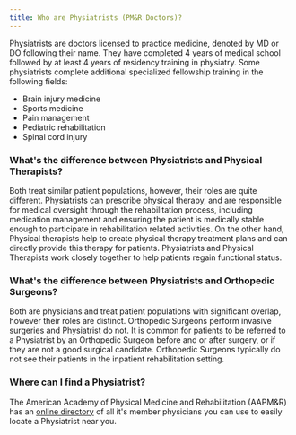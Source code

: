 ```yaml
---
title: Who are Physiatrists (PM&R Doctors)?
---
```


Physiatrists are doctors licensed to practice medicine, denoted by MD or DO following their name. They have completed 4 years of medical school followed by at least 4 years of residency training in physiatry. Some physiatrists complete additional specialized fellowship training in the following fields:

- Brain injury medicine
- Sports medicine
- Pain management
- Pediatric rehabilitation
- Spinal cord injury



### What's the difference between Physiatrists and Physical Therapists?

Both treat similar patient populations, however, their roles are quite different. Physiatrists can prescribe physical therapy, and are responsible for medical oversight through the rehabilitation process, including medication management and ensuring the patient is medically stable enough to participate in rehabilitation related activities. On the other hand, Physical therapists help to create physical therapy treatment plans and can directly provide this therapy for patients. Physiatrists and Physical Therapists work closely together to help patients regain functional status.  


### What's the difference between Physiatrists and Orthopedic Surgeons?

Both are physicians and treat patient populations with significant overlap, however their roles are distinct. Orthopedic Surgeons perform invasive surgeries and Physiatrist do not. It is common for patients to be referred to a Physiatrist by an Orthopedic Surgeon before and or after surgery, or if they are not a good surgical candidate. Orthopedic Surgeons typically do not see their patients in the inpatient rehabilitation setting.  

### Where can I find a Physiatrist?

The American Academy of Physical Medicine and Rehabilitation (AAPM&R) has an [online directory](https://members.aapmr.org/AAPMR/AAPMR_FINDER.aspx) of all it's member physicians you can use to easily locate a Physiatrist near you.
